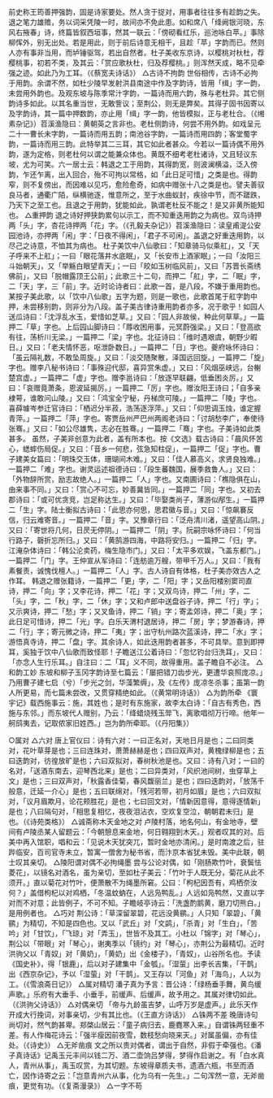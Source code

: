<!-- { "loadSidebar": true } -->
前史称王筠善押强韵，固是诗家要处。然人贪于捉对，用事者往往多有趁韵之失。退之笔力雄赡，务以词采凭陵一时，故间亦不免此患。如和席八「绛阙银河晓，东风右掖春」诗，终篇皆叙西垣事，然其一联云：「傍砌看红乐，巡池咏白苹。」事除柳恽外，别无出处。若是用此，则于前后诗意无相干，且趁「苹」字韵而已。然则人亦有事非当用，而垆锤驱驾，若出自然者。杜子美收东京诗，以樱桃对杕杜，荐樱桃事，初若不类，及其云：「赏应歌杕杜，归及荐樱桃。」则浑然天成，略不见牵强之迹。如此乃为工耳。（《蔡宽夫诗话》）
△古诗不拘韵
世俗相传，古诗不必拘于用韵。余谓不然，如杜少陵早发射洪县南途中作及字韵诗，皆用「缉」字一韵，未尝用外韵也。及观东坡与陈季常汁字韵，一篇诗而用六韵，殊与老杜异。其它侧韵诗多如此。以其名重当世，无敢訾议；至荆公，则无是弊矣。其得子固书因寄以及字韵诗，其一篇中押数韵，亦止用「缉」字一韵，他皆模拟，正与老杜合。（《缃素杂记》）苕溪渔隐曰：黄朝英之言非也。老杜侧韵诗，何尝不用外韵。如戏呈元二十一曹长未字韵，一篇诗而用五韵；南池谷字韵，一篇诗而用四韵；客堂蜀字韵，一篇诗而用三韵。此特举其二三耳，其它如此者甚众。今若以一篇诗偶不用外韵，遂为定格，则老杜何以谓之能兼众体也。黄既不细考老杜诸诗，又且轻议东坡，尤为可笑。六一居士云：韩退之工于用韵，其得韵宽，则波澜横溢，泛入傍韵，乍还乍离，出入回合，殆不可拘以常格，如「此日足可惜」之类是也。得韵窄，则不复傍出，而因难以见巧，愈险愈奇，如病中赠张十八之类是也。譬夫善驭良马者，通衢广陌，纵横驰逐，惟意所之，至于水曲蚁封，疾徐中节，而不蹉跌，乃天下之至工也。且退之于用韵，犹能如此，孰谓老杜反不能之！是又非黄所能知也。
△重押韵
退之诗好押狭韵累句以示工，而不知重迭用韵之为病也。双鸟诗押两「头」字，杏花诗押两「花」字。（《孔毅夫杂记》）苕溪渔隐曰：读皇甫湜公安园池诗，亦押两「闲」字：「日夜不得闲」，「君子不可闲」。盖退之好重迭用韵，以尽己之诗意，不恤其为病也。
杜子美饮中八仙歌曰：「知章骑马似乘舡」，又「天子呼来不上舡」；一曰「眼花落井水底眠」，又「长安市上酒家眠」；一曰「汝阳三斗始朝天」，又「举觞白眼望青天」；一曰「皎如玉树临风前」，又曰「苏晋长斋绣佛前」，又曰「脱帽露顶王公前」；此歌三十二句，而押二「舡」字，二「眠」字，二「天」字，三「前」字。近时论诗者曰：此歌一首，是八段，不嫌于重用韵也。某按子美此歌，以「饮中八仙歌」五字为题，则是一歌也，此歌首尾于舡字韵中押，未尝移别韵，则非分为八段。盖子美古律诗重用韵者亦多，况于歌乎！如园人送瓜诗曰：「沈浮乱水玉，爱惜如芝草。」又曰：「园人非故侯，种此何草草。」一篇押二「草」字也。上后园山脚诗曰：「蓐收困用事，元冥蔚强梁。」又曰：「登高欲有往，荡析川无梁。」一篇押二「梁」字也。北征诗曰：「维时遇艰虞，朝野少暇日。」又曰：「老夫情怀恶，呕泄卧数日。」一篇押二「日」字也。夔府咏怀诗曰：「虽云隔礼数，不敢坠周旋。」又曰：「淡交随聚散，泽国远回旋。」一篇押二「旋」字也。赠李八秘书诗曰：「事殊迎代邸，喜异赏朱虚。」又曰：「风烟巫峡远，台榭楚宫虚。」一篇押二「虚」字也。赠李邕诗曰：「放逐早联翩，低垂困炎厉。」又曰：「哀赠竟萧条，恩波延揭厉。」一篇押二「厉」字也。赠汝阳王诗曰；「自多亲棣萼，谁敢问山陵。」又曰：「鸿宝全宁秘，丹梯庶可陵。」一篇押二「陵」字也。喜薛璩岑参迁官诗曰：「栖迟分半菽，浩荡逐浮萍。」又曰：「仰思调玉烛，谁定握青萍。」一篇押二「萍」字也。寄贾岳州严巴州两阁老诗曰：「讨胡愁李广，奉使待张骞。」又曰：「如公尽雄隽，志必在胜骞。」一篇押二「骞」字也。子美诗如此类甚多。
虽然，子美非创意为此者，盖有所本也。按《文选》载古诗曰：「晨风怀苦心，蟋蟀伤局促。」又曰：「音乡一何悲，弦急知柱促」，一篇押二「促」字也。曹子建美女篇曰：「明珠交玉体，珊瑚间木难。」又曰：「佳人慕高义，求贤良独难。」一篇押二「难」字也。谢灵运述祖德诗曰：「段生蕃魏国，展季救鲁人。」又曰：「外物辞所赏，励志故绝人。」一篇押二「人」字也。又南圃诗曰：「樵隐俱在山，由来事不同。」又曰：「赏心不可忘，妙善冀皆同。」一篇押二「同」字也。又初去郡诗曰：「或可优贪竞，岂足称达生。」又曰：「毕娶类尚子，薄游似邴生。」一篇押二「生」字。陆士衡拟古诗曰：「此思亦何思，思君徽与音。」又曰：「惊飙褰反信，归云难寄音。」一篇押二「音」字。又豫章行曰：「泛舟清川渚，遥望高山阴。」又曰：「寄世将几何，日昃无停阴。」一篇押二「阴」字。阮嗣宗咏怀诗曰：「何当行路子，磬折忘所归。」又曰：「黄鹄游四海，中路将安归。」一篇押二「归」字。江淹杂体诗曰：「韩公沦卖药，梅生隐市门。」又曰：「太平多欢娱，飞盖东都门。」一篇押二「门」字。王仲宣从军诗曰：「连舫逾万艘，带甲千万人。」又曰：「我有素餐责，诚愧伐檀人。」一篇押二「人」字。古人诗自有体格，杜子美亦效古人之作耳。
韩退之赠张籍诗，一篇押二「更」字，二「阳」字；又岳阳楼别窦司直诗，押二「向」字；又李花诗，押二「花」字；又双鸟诗，押二「州」字，二「头」字，二「秋」字，二「休」字；又和卢郎中送盘谷子诗，押二「行」字」；又示爽诗，押二「愁」字；又叉鱼诗，押二「销」字；寄孟郊诗，押二「奥」字；此日足可惜诗，押二「光」字。白乐天渭村退居诗，押二「房」字；梦游春诗，押二「行」字；寄元微之诗，押二「夷」字；出守杭州路次蓝溪诗，押二「水」字；游悟真寺诗，押二「盘」字。其余诗人，如此迭用韵者甚多，不可具举。意到即押耳，奚独于饮中八仙歌而致怪耶！子瞻送江公着诗曰：「忽忆钓台归洗耳」，又曰：「亦念人生行乐耳。」自注曰：二「耳」义不同，故得重用。盖子瞻自不必注。
△和韵工妙
东坡和柳子玉冈字韵诗至七篇云：「屡把错刀齿步光，更遭华哀照庞凉。」乃用曹子建七启（兮）「步光之剑，华藻繁缛」，及《左传》庞凉冬杀事；虽第一韵人所更易，而七篇未尝改，又贯穿精绝如此。（《黄常明诗话》）
△为韵所牵
《寰宇记》载西施事云：施，其姓也；是时有东施家，故李太白诗：「自古有秀色，西施与东邻。」而东坡代人赠别，乃云：「绛蜡烧残玉斝飞，离歌唱彻万行啼。他年一舸鸱夷去，记取侬家旧姓西。」岂为韵所牵耶。（《丹阳集》）

○属对
△六对
唐上官仪曰：诗有六对：一曰正名对，天地日月是也；二曰同类对，花叶草芽是也；三曰连珠对，萧萧赫赫是也；四曰双声对，黄槐绿柳是也；五曰迭韵对，彷徨放旷是也；六曰双拟对，春树秋池是也。又曰：诗有八对；一曰的名对，「送酒东南去，迎琴西北来」是也；二曰异类对，「风织池间树，虫穿草上文」是也；三曰双声对，「秋露香佳菊，春风馥丽兰」是也；四曰迭韵对，「放荡千般意，迁延一介心」是也；五曰联绵对，「残河若带，初月如眉」是也；六曰双拟对，「议月眉欺月，论花颊胜花」是也；七曰回文对，「情新因意得，意得逐情新」是也；八曰隔句对，「相思复相忆，夜夜泪沾衣，空欢复空泣，朝朝君未归」是也。（《诗苑类格》）
△诚斋称木天金地之对
卢陵村落，地名何山，有金地寺，壁间有卢陵丞某人留题云：「今朝憩息来金地，何日翱翔到木天。」观者叹其的对。后美中再入馆职，唱和云：「见说木天犹突兀，暂时金地亦清闲。」是时南渡之后，驻跸临安，百司官寺未立，暂寓一僧舍为秘书省，而汴京本省犹未毁。美中此联，朝士叹其亲切。
△陵阳谓对偶不必拘绳墨
尝与公论对偶，如「刚肠欺竹叶，衰鬓怯菱花」，以镜名对酒名，虽为亲切，至如杜子美云：「竹叶于人既无分，菊花从此不须开。」直以菊花对竹叶，便萧散不为绳墨所窘。公曰：「枸杞因吾有，鸡栖奈汝何？」盖借枸杞以对鸡栖，「冬温蚊蚋在，人远凫鸭乱。」人远如凫鸭然，又直以字对而不对意；此皆例子，不可不知。子瞻岐亭诗云：「洗盏酌鹅黄，磨刀切熊白。」是用例者也。
△巧对
荆公诗：「草深留翠碧，花远没黄鹂。」人只知「翠碧」、「黄鹂」为精切，不知是四色也。又以「武丘」对「文鹢」，「杀青」对「生白」，「苦吟」对「甘饮」，「飞琼」对「弄玉」，世皆不及其工。小杜以「锦字」对「琴心」，荆公以「带眼」对「琴心」，谢夷季以「镜约」对「琴心」，亦荆公为最精切。近时洪驹父以「青奴」对「黄奶」，「黄奶」出《金楼子》，「青奴」，山谷所名也。予读《国史补》，得「银鹿」，后以对子建集中「金瓠」。「湿萤」出李长吉集，「干鹊」出《西京杂记》，予以「湿萤」对「干鹊」。又王存以「河鱼」对「海鸟」，人以为工。（《雪浪斋日记》）
△属对精切
潘子真为予言：晋公诗：「绿杨垂手舞，黄鸟缓声歌。」乐府有大垂手、小垂手，前缓声、后缓声，故予用之。其属对律切如此。（《洪驹父诗话》）
△对偶亲切
「帝与九龄虽吉梦，山呼万岁是虚声。」此乐天作开成大行挽词，对事亲切，少有其比也。（《王直方诗话》）
△铢两不差
晚唐诗句尚切对，然气韵甚卑。郑棨山居云：「童子病归去，鹿麑寒入来。」自谓铢两轻重不差。有人作梅花诗云：「强半瘦因前夜雪，数枝愁向晓来天。」对属虽偏，亦有佳处。（《诗史》）
△无斧凿痕
文之所以贵对偶者，谓出于自然，非假于牵强也。《潘子真诗话》记禹玉元丰间以钱二万、酒二壶饷吕梦得，梦得作启谢之。有「白水真人，青州从事」，禹玉叹赏，为其切题。东坡得章质夫书，遗酒六瓶，书至而酒亡，因作诗寄之云：「岂意青州六从事，化为乌有一先生。」二句浑然一意，无斧凿痕，更觉有功。（《复斋漫录》）
△一字不苟

